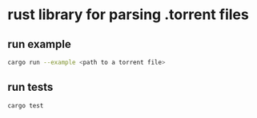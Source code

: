 # rust library for parsing .torrent files

## run example

```bash
cargo run --example <path to a torrent file> 
```

## run tests

```bash
cargo test
```


